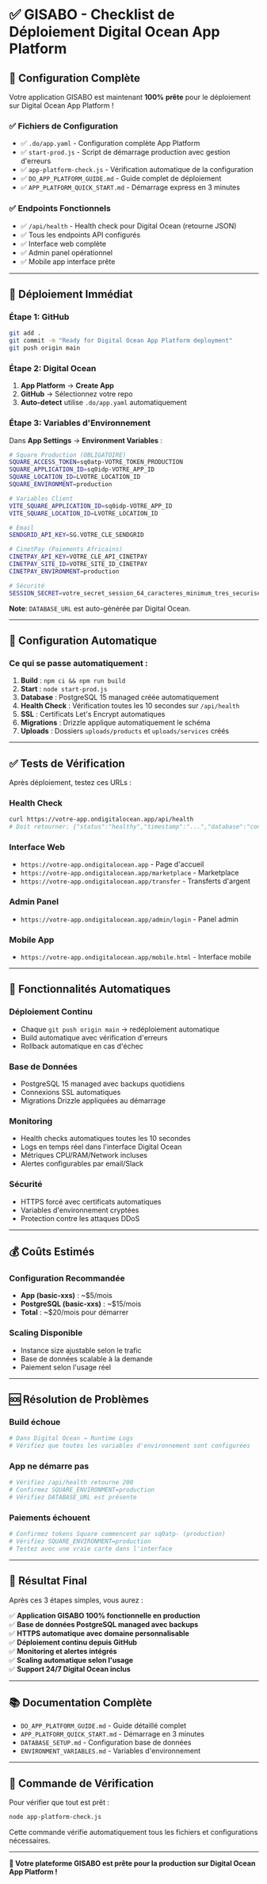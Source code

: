 # ✅ GISABO - Checklist de Déploiement Digital Ocean App Platform

## 🎯 Configuration Complète

Votre application GISABO est maintenant **100% prête** pour le déploiement sur Digital Ocean App Platform !

### ✅ Fichiers de Configuration

- ✅ `.do/app.yaml` - Configuration complète App Platform
- ✅ `start-prod.js` - Script de démarrage production avec gestion d'erreurs
- ✅ `app-platform-check.js` - Vérification automatique de la configuration
- ✅ `DO_APP_PLATFORM_GUIDE.md` - Guide complet de déploiement
- ✅ `APP_PLATFORM_QUICK_START.md` - Démarrage express en 3 minutes

### ✅ Endpoints Fonctionnels

- ✅ `/api/health` - Health check pour Digital Ocean (retourne JSON)
- ✅ Tous les endpoints API configurés
- ✅ Interface web complète
- ✅ Admin panel opérationnel
- ✅ Mobile app interface prête

---

## 🚀 Déploiement Immédiat

### Étape 1: GitHub
```bash
git add .
git commit -m "Ready for Digital Ocean App Platform deployment"
git push origin main
```

### Étape 2: Digital Ocean
1. **App Platform** → **Create App** 
2. **GitHub** → Sélectionnez votre repo
3. **Auto-detect** utilise `.do/app.yaml` automatiquement

### Étape 3: Variables d'Environnement
Dans **App Settings** → **Environment Variables** :

```bash
# Square Production (OBLIGATOIRE)
SQUARE_ACCESS_TOKEN=sq0atp-VOTRE_TOKEN_PRODUCTION
SQUARE_APPLICATION_ID=sq0idp-VOTRE_APP_ID
SQUARE_LOCATION_ID=LVOTRE_LOCATION_ID
SQUARE_ENVIRONMENT=production

# Variables Client  
VITE_SQUARE_APPLICATION_ID=sq0idp-VOTRE_APP_ID
VITE_SQUARE_LOCATION_ID=LVOTRE_LOCATION_ID

# Email
SENDGRID_API_KEY=SG.VOTRE_CLE_SENDGRID

# CinetPay (Paiements Africains)
CINETPAY_API_KEY=VOTRE_CLE_API_CINETPAY
CINETPAY_SITE_ID=VOTRE_SITE_ID_CINETPAY
CINETPAY_ENVIRONMENT=production

# Sécurité
SESSION_SECRET=votre_secret_session_64_caracteres_minimum_tres_securise
```

**Note**: `DATABASE_URL` est auto-générée par Digital Ocean.

---

## 🔧 Configuration Automatique

### Ce qui se passe automatiquement :

1. **Build** : `npm ci && npm run build`
2. **Start** : `node start-prod.js` 
3. **Database** : PostgreSQL 15 managed créée automatiquement
4. **Health Check** : Vérification toutes les 10 secondes sur `/api/health`
5. **SSL** : Certificats Let's Encrypt automatiques
6. **Migrations** : Drizzle applique automatiquement le schéma
7. **Uploads** : Dossiers `uploads/products` et `uploads/services` créés

---

## ✅ Tests de Vérification

Après déploiement, testez ces URLs :

### Health Check
```bash
curl https://votre-app.ondigitalocean.app/api/health
# Doit retourner: {"status":"healthy","timestamp":"...","database":"connected"}
```

### Interface Web
- `https://votre-app.ondigitalocean.app` - Page d'accueil
- `https://votre-app.ondigitalocean.app/marketplace` - Marketplace
- `https://votre-app.ondigitalocean.app/transfer` - Transferts d'argent

### Admin Panel
- `https://votre-app.ondigitalocean.app/admin/login` - Panel admin

### Mobile App
- `https://votre-app.ondigitalocean.app/mobile.html` - Interface mobile

---

## 🔄 Fonctionnalités Automatiques

### Déploiement Continu
- Chaque `git push origin main` → redéploiement automatique
- Build automatique avec vérification d'erreurs
- Rollback automatique en cas d'échec

### Base de Données
- PostgreSQL 15 managed avec backups quotidiens
- Connexions SSL automatiques
- Migrations Drizzle appliquées au démarrage

### Monitoring
- Health checks automatiques toutes les 10 secondes
- Logs en temps réel dans l'interface Digital Ocean
- Métriques CPU/RAM/Network incluses
- Alertes configurables par email/Slack

### Sécurité
- HTTPS forcé avec certificats automatiques
- Variables d'environnement cryptées
- Protection contre les attaques DDoS

---

## 💰 Coûts Estimés

### Configuration Recommandée
- **App (basic-xxs)** : ~$5/mois
- **PostgreSQL (basic-xxs)** : ~$15/mois  
- **Total** : ~$20/mois pour démarrer

### Scaling Disponible
- Instance size ajustable selon le trafic
- Base de données scalable à la demande
- Paiement selon l'usage réel

---

## 🆘 Résolution de Problèmes

### Build échoue
```bash
# Dans Digital Ocean → Runtime Logs
# Vérifiez que toutes les variables d'environnement sont configurées
```

### App ne démarre pas
```bash
# Vérifiez /api/health retourne 200
# Confirmez SQUARE_ENVIRONMENT=production
# Vérifiez DATABASE_URL est présente
```

### Paiements échouent
```bash
# Confirmez tokens Square commencent par sq0atp- (production)
# Vérifiez SQUARE_ENVIRONMENT=production
# Testez avec une vraie carte dans l'interface
```

---

## 🎉 Résultat Final

Après ces 3 étapes simples, vous aurez :

✅ **Application GISABO 100% fonctionnelle en production**  
✅ **Base de données PostgreSQL managed avec backups**  
✅ **HTTPS automatique avec domaine personnalisable**  
✅ **Déploiement continu depuis GitHub**  
✅ **Monitoring et alertes intégrés**  
✅ **Scaling automatique selon l'usage**  
✅ **Support 24/7 Digital Ocean inclus**  

---

## 📚 Documentation Complète

- `DO_APP_PLATFORM_GUIDE.md` - Guide détaillé complet
- `APP_PLATFORM_QUICK_START.md` - Démarrage en 3 minutes
- `DATABASE_SETUP.md` - Configuration base de données
- `ENVIRONMENT_VARIABLES.md` - Variables d'environnement

---

## 🔧 Commande de Vérification

Pour vérifier que tout est prêt :

```bash
node app-platform-check.js
```

Cette commande vérifie automatiquement tous les fichiers et configurations nécessaires.

---

**🚀 Votre plateforme GISABO est prête pour la production sur Digital Ocean App Platform !**